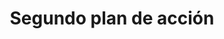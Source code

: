 ---
title: Segundo plan de acción
layout: segundo-plan-accion
menu: 
  main:
    parent: wrapper
url: /seguimiento/segundo-plan-accion
---